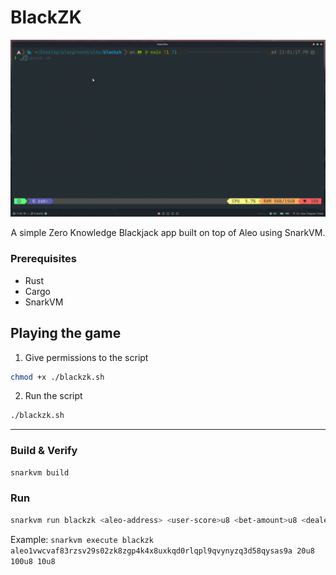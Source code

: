 # BlackZK

![Demo](public/demo.gif)

<p align="center">A simple Zero Knowledge Blackjack app built on top of Aleo using SnarkVM.</p>

### Prerequisites

- Rust
- Cargo
- SnarkVM

## Playing the game

1. Give permissions to the script

```bash
chmod +x ./blackzk.sh
```

2. Run the script

```bash
./blackzk.sh
```

---

### Build & Verify

```bash
snarkvm build
```

### Run

```bash
snarkvm run blackzk <aleo-address> <user-score>u8 <bet-amount>u8 <dealer-score>u8
```

Example: `snarkvm execute blackzk aleo1vwcvaf83rzsv29s02zk8zgp4k4x8uxkqd0rlqpl9qvynyzq3d58qysas9a 20u8 100u8 10u8`
